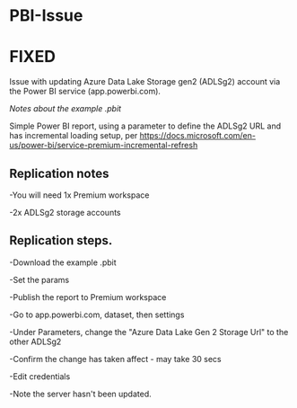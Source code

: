 # PBI-Issue

# FIXED

Issue with updating Azure Data Lake Storage gen2 (ADLSg2) account via the Power BI service (app.powerbi.com).

*Notes about the example .pbit*

Simple Power BI report, using a parameter to define the ADLSg2 URL and has incremental loading setup, per https://docs.microsoft.com/en-us/power-bi/service-premium-incremental-refresh

## Replication notes
-You will need 1x Premium workspace

-2x ADLSg2 storage accounts

## Replication steps. 
-Download the example .pbit

-Set the params

-Publish the report to Premium workspace

-Go to app.powerbi.com, dataset, then settings

-Under Parameters, change the "Azure Data Lake Gen 2 Storage Url" to the other ADLSg2

-Confirm the change has taken affect - may take 30 secs

-Edit credentials

-Note the server hasn't been updated.
